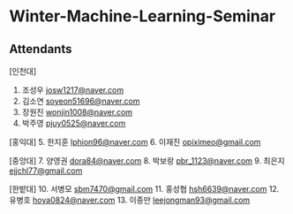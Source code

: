 # Winter-Machine-Learning-Seminar

## Attendants
[인천대] 
1. 조성우 josw1217@naver.com
2. 김소연 soyeon51696@naver.com
3. 장원진 wonjin1008@naver.com
4. 박주영 pjuy0525@naver.com

[홍익대] 
5. 한지훈 lphion96@naver.com
6. 이재진 opiximeo@gmail.com

[중앙대]
7. 양영권 dora84@naver.com
8. 박보랑 pbr_1123@naver.com
9. 최은지 ejjchl77@gmail.com

[한밭대]
10. 서병모 sbm7470@gmail.com
11. 홍성협 hsh6639@naver.com
12. 유병호 hoya0824@naver.com
13. 이종만 leejongman93@gmail.com
